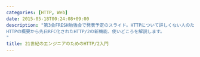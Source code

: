 ```yaml
---
categories: [HTTP, Web]
date: 2015-05-18T00:24:08+09:00
description: "第3会FRESH勉強会で発表予定のスライド。HTTPについて詳しくない人のために
HTTPの概要から先日RFC化されたHTTP/2の新機能、使いどころを解説します。
"
title: 21世紀のエンジニアのためのHTTP/2入門
---
```


<section data-markdown
    data-separator="\n===\n"
    data-vertical="\n---\n"
    data-notes="^Note:">
<script type="text/template">
# 21世紀のエンジニアのためのHTTP/2入門
----------------------
サイバーエージェントFresh勉強会

<!-- .slide: class="center" -->
===
# About Me
---------
![κeenのアイコン](/images/icon.png) <!-- .element: style="position:absolute;right:0;z-index:-1" -->

 + κeen
 + [@blackenedgold](https://twitter.com/blackenedgold)
 + Github: [KeenS](https://github.com/KeenS)
 + 渋谷のエンジニア
 + Lisp, ML, Shell Scriptあたりを書きます

===
# HTTPについて
-------------

* 1990年誕生の骨董仕様
* Human Readableなテキストベース
* パフォーマンスはあまり考慮してない

===
# HTTP/1.1の限界
---------------

* フォーマットがゆるふわでパースしづらい
* 何度も似たようなヘッダをる
  + 割とネットワーク負荷が高い
* 基本1コネクションにつき1ファイルの送受信
  + 短命なコネクションをいくつも張ることになる
  + コネクションが"ウォームアップ"する前に切れる
* Head of Line Blocking
  + 遅いコンテンツをダウンロードしてると他のコンテンツがダウンロード出来なくなる
===

```
GET / HTTP/1.1
Host: localhost:8080
User-Agent: Mozilla/5.0 (Macintosh; Intel Mac OS X 10.10; rv:37.0) Gecko/20100101 Firefox/37.0
Accept: text/html,application/xhtml+xml,application/xml;q=0.9,*/*;q=0.8
Accept-Language: ja
Accept-Encoding: gzip, deflate
Cookie: _ga=GA1.1.1989570020.1429589222; __utma=111872281.1989570020.1429589222.1430193585.1431477266.5; __utmz=111872281.1429589222.1.1.utmcsr=(direct)|utmccn=(direct)|utmcmd=(none); __utmc=111872281
Connection: keep-alive
Cache-Control: max-age=0
```

===

```
GET /js/todo.js HTTP/1.1
Host: localhost:8080
User-Agent: Mozilla/5.0 (Macintosh; Intel Mac OS X 10.10; rv:37.0) Gecko/20100101 Firefox/37.0
Accept: */*
Accept-Language: ja
Accept-Encoding: gzip, deflate
Referer: http://localhost:8080/
Cookie: _ga=GA1.1.1989570020.1429589222; __utma=111872281.1989570020.1429589222.1430193585.1431477266.5; __utmz=111872281.1429589222.1.1.utmcsr=(direct)|utmccn=(direct)|utmcmd=(none); __utmc=111872281
Connection: keep-alive
Cache-Control: max-age=0
```

===

```
GET /style/main.css HTTP/1.1
Host: localhost:8080
User-Agent: Mozilla/5.0 (Macintosh; Intel Mac OS X 10.10; rv:37.0) Gecko/20100101 Firefox/37.0
Accept: text/css,*/*;q=0.1
Accept-Language: ja
Accept-Encoding: gzip, deflate
Referer: http://localhost:8080/
Cookie: _ga=GA1.1.1989570020.1429589222; __utma=111872281.1989570020.1429589222.1430193585.1431477266.5; __utmz=111872281.1429589222.1.1.utmcsr=(direct)|utmccn=(direct)|utmcmd=(none); __utmc=111872281
Connection: keep-alive
Cache-Control: max-age=0
```
===
# 涙ぐましい努力
--------------
何度もリクエストをしないためにファイル数を減らす様々な努力がされてきた

* css/js concatenation
  + cssやjsを1つのファイルにまとめてアクセスを減らす
* image inlining
  + 画像をBase64エンコードしてCSS内に埋め込む
* image sprite
  + 複数の画像を1まとめにして表示する時に切り出して使う
* 並列アクセス
  + ブラウザは最大6並列でサーバにアクセスする
===
# HTTP/2

<!-- .slide: class="center" -->
===
# HTTP/2
--------

* 2015-05-15(先週の金曜)に[RFC化](http://jxck.hatenablog.com/entry/http2-rfc7540)
* HTTP/1.1に限界を感じたGoogleによって作られたSPDYがベース
  + 現実の問題を解決している
  + 新しいがある程度の信頼性もある
* これから広まっていく

===
# HTTP/2の特徴
-------------

* 接続開始はHTTP/1.1のUpgradeを使う。
  + HTTP/1.1と共存可能
* バイナリベースになってパースが楽に
* セマンティクスはHTTP/1.xのものを保持
* ヘッタの圧縮も行なう([HPACK](http://http2.github.io/http2-spec/compression.html#indexing.tables))
* プロキシやリバースプロキシの存在も織り込んだ仕様(Hop by Hop)
* その他拡張も多数

CF [HTTP/2の現状とこれから](http://www.slideshare.net/shigeki_ohtsu/http2-ohtsu-html5conf2015)
===
## セマンティクスの保持
--------------------

* HTTP/2 -> HTTP/1.xへの変換が可能
* つまり、(リバース)プロキシの内側は1.x、外側は2が可能
  + アプリケーションはいじらずにフロント側が対応すればすぐに使える

CF [nghttpx](http://qiita.com/tatsuhiro-t/items/99a2fd61d0fb16d7241b)
===
## セマンティクスの保持
--------------------

こういうことが可能

```
+------+           +-------+             +---+
|Client|-[HTTP/2]->|R.Proxy|-[HTTP/1.1]->|App|
+------+           +-------+             +---+
```

===
## HPACK
--------

* よく使うヘッダは数値で表わす
  + Static Table
* 以前送ったヘッダも数値で表わせる
  + Dynamic Table
* それ以外もハフマン符号で圧縮可能

===
# HTTP/2の新機能
---------------

* ストリーム
* フロー制御
* サーバープッシュ

===
# ストリーム
------------

* ストリームは論理的なもの
* 1つのコネクション内で複数のストリームを作れる
  + 1コネクション内で複数のファイルをやりとり出来る
  + さらに、1コネクション内で並列に複数のファイルをやりとり出来る
* 短命なコネクションをいくつも張るよりずっと効率的
  + コネクションの性能をほぼフルで使い切れるようになった
===
# フロー制御
------------

スライド略。

[HTTP2 のフロー制御 - Qiita](http://qiita.com/Jxck_/items/622162ad8bcb69fa043d)

>具体的な状況はいくつか考えられます。
>
> * 大きなファイルの通信が帯域を食いつぶし、他の通信を妨害する。
> * あるリクエストの処理にサーバがかかりっきりになり、他のリクエストをサーバが処理してくれなくなる。
> * 高速なアップロードを行うクライアントと、低速な書き込みをしているサーバとの間に挟まったプロキシが、調整のためにデータを貯めているバッファが溢れる。

===
# プライオーリティ制御
---------------------

* ストリームの存在が念頭にある
* 複数のストリームの内どれを優先させるかを決める
  + CSSは描画に必要だから優先度高、画像は後で良いから優先度低など
* ブラウザが要求する時に指定出来るし、サーバが指定することも出来る

CF [HTTP2 のプライオリティ制御 - Qiita](http://qiita.com/Jxck_/items/16a5a9e9983e9ea1129f)
===
# サーバープッシュ
----------------

* サーバが自発的にコンテンツを送れる
  + 今までは必ずクライアントがリクエストを送らないとレスポンスが返せなかった
* サーバがコンテンツの内容を分かってるなら先にコンテンツを送ることが可能
  + 例えばHTMLを生成する前に静的コンテンツを送ればレンダリング完了までの時間が速くなる
* いわゆるPush通知が可能
  + 今まではCommetやWebsocketなどで対応していた

CF [Service WorkerとHTTP/2が切り開く新しいWeb Pushの世界](http://d.hatena.ne.jp/jovi0608/20141204/1417697480)

===
# Availability
--------------
## ブラウザ

* Firefox 34以降（現38）
* Google Chrome 31以降 (現42)
* Opera
* IE 11 on Windows10

===
# Availability
--------------
## Servers
[Implementations · http2/http2-spec Wiki](https://github.com/http2/http2-spec/wiki/Implementations)
より抜粋。

![available servers according to http2 wiki](/images/http2_availability.png)

===
# Availability
--------------
## Servers

* Nginxを始めとして多くのサーバがHTTP/2を実装している
  + H2OのようにHTTP/2を念頭に置いて書かれたものもある
* アプリケーションサーバはそんなに多くない
  + 多分Rackなどの統一サーバインターフェースの問題
===
# Availability
--------------
少くともこういうことをすれば利用出来る

```
+--------+             +---------+             +-----+
|        |-[HTTP/2]--->|         |             |     |
| Client |             | R.Proxy |-[HTTP/1.1]->| App |
|        |-[HTTP/1.1]->|         |             |     |
+--------+             +---------+             +-----+
```

===
# まとめ
--------

* HTTP/2について紹介した
* HTTP/2は現状の問題を解決する
  + サーバ/クライアント共に幸せになれる
* HTTP/2には段階的に移行出来る
  + 普及はかなり速いかもしれない
* みなさんが配属された時はHTTP/2の存在を前提としてアプリを設計しましょう

</script>
</section>

